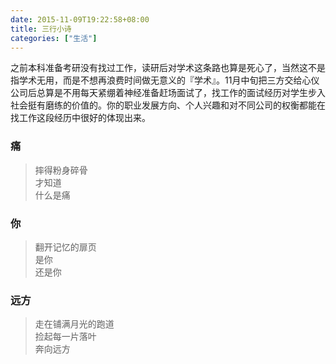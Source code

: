 ```yaml
---
date: 2015-11-09T19:22:58+08:00
title: 三行小诗
categories: ["生活"]
---
```


之前本科准备考研没有找过工作，读研后对学术这条路也算是死心了，当然这不是指学术无用，而是不想再浪费时间做无意义的『学术』。11月中旬把三方交给心仪公司后总算是不用每天紧绷着神经准备赶场面试了，找工作的面试经历对学生步入社会挺有磨练的价值的。你的职业发展方向、个人兴趣和对不同公司的权衡都能在找工作这段经历中很好的体现出来。

### 痛

> 摔得粉身碎骨  
> 才知道  
> 什么是痛  

### 你

> 翻开记忆的扉页  
> 是你  
> 还是你  

### 远方

> 走在铺满月光的跑道  
> 捡起每一片落叶  
> 奔向远方  
